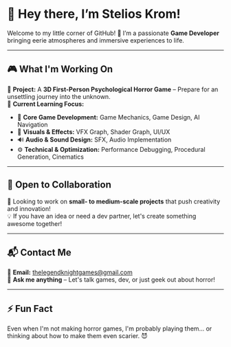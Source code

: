 # 👾 Hey there, I’m Stelios Krom!  
Welcome to my little corner of GitHub! 🚀 I’m a passionate **Game Developer** bringing eerie atmospheres and immersive experiences to life.  

---

## 🎮 What I'm Working On  
🔹 **Project:** A **3D First-Person Psychological Horror Game** – Prepare for an unsettling journey into the unknown.  
🔹 **Current Learning Focus:**  
   - 🎯 **Core Game Development:** Game Mechanics, Game Design, AI Navigation  
   - 🎨 **Visuals & Effects:** VFX Graph, Shader Graph, UI/UX  
   - 🔊 **Audio & Sound Design:** SFX, Audio Implementation  
   - ⚙️ **Technical & Optimization:** Performance Debugging, Procedural Generation, Cinematics  

---

## 🤝 Open to Collaboration  
🚀 Looking to work on **small- to medium-scale projects** that push creativity and innovation!  
💡 If you have an idea or need a dev partner, let's create something awesome together!  

---

## 📬 Contact Me  
📧 **Email:** thelegendknightgames@gmail.com  
💬 **Ask me anything** – Let's talk games, dev, or just geek out about horror!  

---

## ⚡ Fun Fact  
Even when I'm not making horror games, I'm probably playing them... or thinking about how to make them even scarier. 😈  



